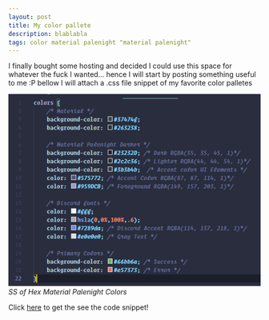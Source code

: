 ```yaml
---
layout: post
title: My color pallete
description: blablabla
tags: color material palenight "material palenight"
---
```


I finally bought some hosting and decided I could use this space for whatever the fuck I wanted... hence I will start by posting something useful to me :P bellow I will attach a .css file snippet of my favorite color palletes

![](/assets/img/colors.png)
*SS of Hex Material Palenight Colors*

Click [here](https://github.com/garciaErick/dotfiles/blob/master/colors/colors.css) to get the see the code snippet!
